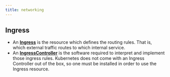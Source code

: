```yaml
---
title: networking
---
```


## Ingress
- An [**Ingress**](https://kubernetes.io/docs/concepts/services-networking/ingress/) is the resource which defines the routing rules. That is, which external traffic routes to which internal service.
- An [**IngressController**](https://kubernetes.io/docs/concepts/services-networking/ingress-controllers/) is the software required to interpret and implement those ingress rules. Kubernetes does not come with an Ingress Controller out of the box, so one must be installed in order to use the Ingress resource.
